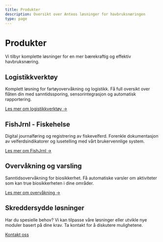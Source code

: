 ```yaml
---
title: Produkter
description: Oversikt over Anteos løsninger for havbruksnæringen
type: page
---
```


# Produkter

Vi tilbyr komplette løsninger for en mer bærekraftig og effektiv havbruksnæring.

## Logistikkverktøy
Komplett løsning for fartøyovervåkning og logistikk. Få full oversikt over flåten din med sanntidssporing, sensorintegrasjon og automatisk rapportering.

[Les mer om logistikkverktøy →](/products/logistics-tools.html)

## FishJrnl - Fiskehelse
Digital journalføring og registrering av fiskevelferd. Forenkle dokumentasjon av velferdsindikatorer og lusetelling med vårt brukervennlige system.

[Les mer om FishJrnl →](/products/fish-health.html)

## Overvåkning og varsling
Sanntidsovervåkning for biosikkerhet. Få automatiske varsler om aktiviteter som kan true biosikkerheten i dine områder.

[Les mer om overvåkning →](/products/monitoring.html)

## Skreddersydde løsninger

Har du spesielle behov? Vi kan tilpasse våre løsninger eller utvikle nye moduler basert på dine krav. Ta kontakt for å diskutere mulighetene.

[Kontakt oss](/contact.html)
